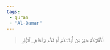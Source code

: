 ```yaml
---
tags: 
 - quran 
 - "Al-Qamar"
---
```


> أَكُفَّارُكُمۡ خَيۡرٞ مِّنۡ أُوْلَـٰٓئِكُمۡ أَمۡ لَكُم بَرَآءَةٞ فِي ٱلزُّبُرِ
